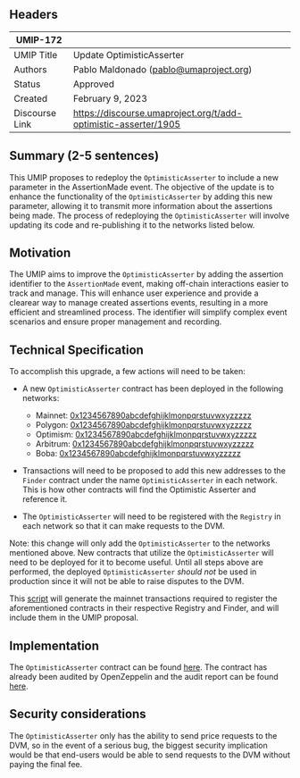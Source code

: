 ## Headers

| UMIP-172       |                                                                 |
| -------------- | --------------------------------------------------------------- |
| UMIP Title     | Update OptimisticAsserter                                       |
| Authors        | Pablo Maldonado (pablo@umaproject.org)                          |
| Status         | Approved                                                        |
| Created        | February 9, 2023                                                |
| Discourse Link | https://discourse.umaproject.org/t/add-optimistic-asserter/1905 |

## Summary (2-5 sentences)

This UMIP proposes to redeploy the `OptimisticAsserter` to include a new parameter in the AssertionMade event. The objective of the update is to enhance the functionality of the `OptimisticAsserter` by adding this new parameter, allowing it to transmit more information about the assertions being made. The process of redeploying the `OptimisticAsserter` will involve updating its code and re-publishing it to the networks listed below.

## Motivation

The UMIP aims to improve the `OptimisticAsserter` by adding the assertion identifier to the `AssertionMade` event, making off-chain interactions easier to track and manage. This will enhance user experience and provide a clearear way to manage created assertions events, resulting in a more efficient and streamlined process. The identifier will simplify complex event scenarios and ensure proper management and recording.

## Technical Specification

To accomplish this upgrade, a few actions will need to be taken:

- A new `OptimisticAsserter` contract has been deployed in the following networks:

  - Mainnet: [0x1234567890abcdefghijklmonpqrstuvwxyzzzzz](https://etherscan.io/address/0x1234567890abcdefghijklmonpqrstuvwxyzzzzz)
  - Polygon: [0x1234567890abcdefghijklmonpqrstuvwxyzzzzz](https://polygonscan.com/address/0x1234567890abcdefghijklmonpqrstuvwxyzzzzz)
  - Optimism: [0x1234567890abcdefghijklmonpqrstuvwxyzzzzz](https://optimistic.etherscan.io/address/0x1234567890abcdefghijklmonpqrstuvwxyzzzzz)
  - Arbitrum: [0x1234567890abcdefghijklmonpqrstuvwxyzzzzz](https://arbiscan.io/address/0x1234567890abcdefghijklmonpqrstuvwxyzzzzz)
  - Boba: [0x1234567890abcdefghijklmonpqrstuvwxyzzzzz](https://bobascan.com/address/0x1234567890abcdefghijklmonpqrstuvwxyzzzzz)

- Transactions will need to be proposed to add this new addresses to the `Finder` contract under the name `OptimisticAsserter` in each network. This is how other contracts will find the Optimistic Asserter and reference it.
- The `OptimisticAsserter` will need to be registered with the `Registry` in each network so that it can make requests to the DVM.

Note: this change will only add the `OptimisticAsserter` to the networks mentioned above. New contracts that utilize the `OptimisticAsserter` will need to be deployed for it to become useful. Until all steps above are performed, the deployed `OptimisticAsserter` _should not_ be used in production since it will not be able to raise disputes to the DVM.

This [script](https://github.com/UMAprotocol/protocol/blob/master/packages/scripts/src/upgrade-tests/register-new-contract/1_Propose.ts) will generate the mainnet transactions required to register the aforementioned contracts in their respective Registry and Finder, and will include them in the UMIP proposal.

## Implementation

The `OptimisticAsserter` contract can be found [here](https://github.com/UMAprotocol/protocol/blob/master/packages/core/contracts/optimistic-asserter/implementation/OptimisticAsserter.sol). The contract has already been audited by OpenZeppelin and the audit report can be found [here](https://blog.openzeppelin.com/uma-optimistic-asserter-audit/).

## Security considerations

The `OptimisticAsserter` only has the ability to send price requests to the DVM, so in the event of a serious bug, the biggest security implication would be that end-users would be able to send requests to the DVM without paying the final fee.
